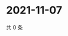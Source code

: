# 2021-11-07

共 0 条

<!-- BEGIN WEIBO -->
<!-- 最后更新时间 Sun Nov 07 2021 22:07:38 GMT+0800 (China Standard Time) -->

<!-- END WEIBO -->
